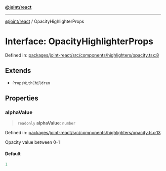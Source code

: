 [**@joint/react**](../README.md)

***

[@joint/react](../README.md) / OpacityHighlighterProps

# Interface: OpacityHighlighterProps

Defined in: [packages/joint-react/src/components/highlighters/opacity.tsx:8](https://github.com/samuelgja/joint/blob/a91832ea2262342cf7ec1914cdb61c5629371a80/packages/joint-react/src/components/highlighters/opacity.tsx#L8)

## Extends

- `PropsWithChildren`

## Properties

### alphaValue

> `readonly` **alphaValue**: `number`

Defined in: [packages/joint-react/src/components/highlighters/opacity.tsx:13](https://github.com/samuelgja/joint/blob/a91832ea2262342cf7ec1914cdb61c5629371a80/packages/joint-react/src/components/highlighters/opacity.tsx#L13)

Opacity value between 0-1

#### Default

```ts
1
```
